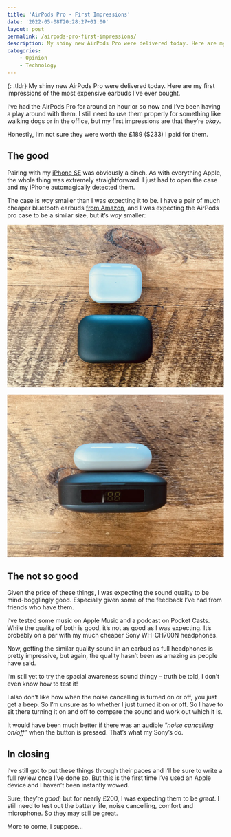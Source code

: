```yaml
---
title: 'AirPods Pro - First Impressions'
date: '2022-05-08T20:28:27+01:00'
layout: post
permalink: /airpods-pro-first-impressions/
description: My shiny new AirPods Pro were delivered today. Here are my first impressions of the most expensive earbuds I’ve ever bought.
categories:
    - Opinion
    - Technology
---
```

{: .tldr}
My shiny new AirPods Pro were delivered today. Here are my first impressions of the most expensive earbuds I’ve ever bought.

I’ve had the AirPods Pro for around an hour or so now and I’ve been having a play around with them. I still need to use them properly for something like walking dogs or in the office, but my first impressions are that they’re *okay*.

Honestly, I’m not sure they were worth the £189 ($233) I paid for them.

## The good

Pairing with my [iPhone SE](/why-im-ditching-android/) was obviously a cinch. As with everything Apple, the whole thing was extremely straightforward. I just had to open the case and my iPhone automagically detected them.

The case is *way* smaller than I was expecting it to be. I have a pair of much cheaper bluetooth earbuds [from Amazon](https://amzn.to/3wg1lYv), and I was expecting the AirPods pro case to be a similar size, but it’s *way* smaller:

![Airpods case size from the top](/assets/images/airpods-case-size-top.webp)

![Airpods case size from the side](/assets/images/airpod-case-size-side.webp)

## The not so good

Given the price of these things, I was expecting the sound quality to be mind-bogglingly good. Especially given some of the feedback I’ve had from friends who have them.

I’ve tested some music on Apple Music and a podcast on Pocket Casts. While the quality of both is good, it’s not as good as I was expecting. It’s probably on a par with my much cheaper Sony WH-CH700N headphones.

Now, getting the similar quality sound in an earbud as full headphones is pretty impressive, but again, the quality hasn’t been as amazing as people have said.

I’m still yet to try the spacial awareness sound thingy – truth be told, I don’t even know how to test it!

I also don’t like how when the noise cancelling is turned on or off, you just get a beep. So I’m unsure as to whether I just turned it on or off. So I have to sit there turning it on and off to compare the sound and work out which it is.

It would have been much better if there was an audible “*noise cancelling on/off*” when the button is pressed. That’s what my Sony’s do.

## In closing

I’ve still got to put these things through their paces and I’ll be sure to write a full review once I’ve done so. But this is the first time I’ve used an Apple device and I haven’t been instantly wowed.

Sure, they’re *good*; but for nearly £200, I was expecting them to be *great*. I still need to test out the battery life, noise cancelling, comfort and microphone. So they may still be great.

More to come, I suppose…